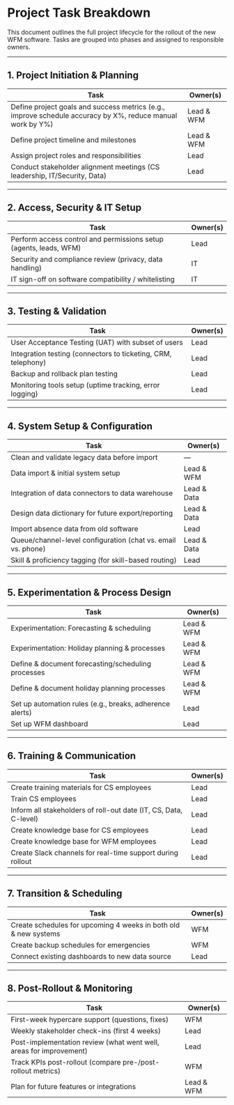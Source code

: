 # Project Task Breakdown

This document outlines the full project lifecycle for the rollout of the new WFM software. Tasks are grouped into phases and assigned to responsible owners.

---

## 1. Project Initiation & Planning

| Task | Owner(s) |
|------|----------|
| Define project goals and success metrics (e.g., improve schedule accuracy by X%, reduce manual work by Y%) | Lead & WFM |
| Define project timeline and milestones | Lead & WFM |
| Assign project roles and responsibilities | Lead |
| Conduct stakeholder alignment meetings (CS leadership, IT/Security, Data) | Lead |

---

## 2. Access, Security & IT Setup

| Task | Owner(s) |
|------|----------|
| Perform access control and permissions setup (agents, leads, WFM) | Lead |
| Security and compliance review (privacy, data handling) | IT |
| IT sign-off on software compatibility / whitelisting | IT |

---

## 3. Testing & Validation

| Task | Owner(s) |
|------|----------|
| User Acceptance Testing (UAT) with subset of users | Lead |
| Integration testing (connectors to ticketing, CRM, telephony) | Lead |
| Backup and rollback plan testing | Lead |
| Monitoring tools setup (uptime tracking, error logging) | Lead |

---

## 4. System Setup & Configuration

| Task | Owner(s) |
|------|----------|
| Clean and validate legacy data before import | — |
| Data import & initial system setup | Lead & WFM |
| Integration of data connectors to data warehouse | Lead & Data |
| Design data dictionary for future export/reporting | Lead & Data |
| Import absence data from old software | Lead |
| Queue/channel-level configuration (chat vs. email vs. phone) | Lead & Data |
| Skill & proficiency tagging (for skill-based routing) | Lead |

---

## 5. Experimentation & Process Design

| Task | Owner(s) |
|------|----------|
| Experimentation: Forecasting & scheduling | Lead & WFM |
| Experimentation: Holiday planning & processes | Lead & WFM |
| Define & document forecasting/scheduling processes | Lead & WFM |
| Define & document holiday planning processes | Lead & WFM |
| Set up automation rules (e.g., breaks, adherence alerts) | Lead |
| Set up WFM dashboard | Lead |

---

## 6. Training & Communication

| Task | Owner(s) |
|------|----------|
| Create training materials for CS employees | Lead |
| Train CS employees | Lead |
| Inform all stakeholders of roll-out date (IT, CS, Data, C-level) | Lead |
| Create knowledge base for CS employees | Lead |
| Create knowledge base for WFM employees | Lead |
| Create Slack channels for real-time support during rollout | Lead |

---

## 7. Transition & Scheduling

| Task | Owner(s) |
|------|----------|
| Create schedules for upcoming 4 weeks in both old & new systems | WFM |
| Create backup schedules for emergencies | WFM |
| Connect existing dashboards to new data source | Lead |

---

## 8. Post-Rollout & Monitoring

| Task | Owner(s) |
|------|----------|
| First-week hypercare support (questions, fixes) | WFM |
| Weekly stakeholder check-ins (first 4 weeks) | Lead |
| Post-implementation review (what went well, areas for improvement) | Lead |
| Track KPIs post-rollout (compare pre-/post-rollout metrics) | WFM |
| Plan for future features or integrations | Lead & WFM |
